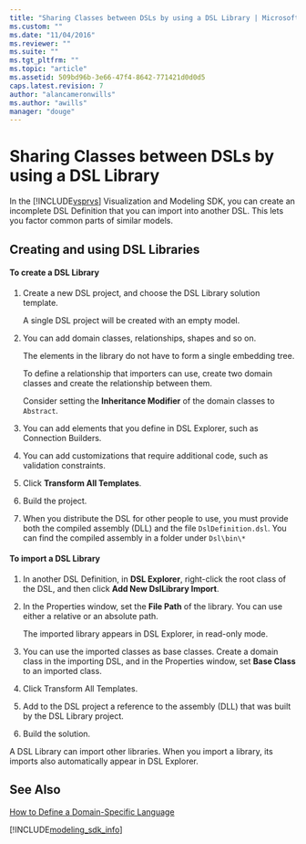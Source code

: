 ```yaml
---
title: "Sharing Classes between DSLs by using a DSL Library | Microsoft Docs"
ms.custom: ""
ms.date: "11/04/2016"
ms.reviewer: ""
ms.suite: ""
ms.tgt_pltfrm: ""
ms.topic: "article"
ms.assetid: 509bd96b-3e66-47f4-8642-771421d0d0d5
caps.latest.revision: 7
author: "alancameronwills"
ms.author: "awills"
manager: "douge"
---
```

# Sharing Classes between DSLs by using a DSL Library
In the [!INCLUDE[vsprvs](../code-quality/includes/vsprvs_md.md)] Visualization and Modeling SDK, you can create an incomplete DSL Definition that you can import into another DSL. This lets you factor common parts of similar models.  
  
## Creating and using DSL Libraries  
  
#### To create a DSL Library  
  
1.  Create a new DSL project, and choose the DSL Library solution template.  
  
     A single DSL project will be created with an empty model.  
  
2.  You can add domain classes, relationships, shapes and so on.  
  
     The elements in the library do not have to form a single embedding tree.  
  
     To define a relationship that importers can use, create two domain classes and create the relationship between them.  
  
     Consider setting the **Inheritance Modifier** of the domain classes to `Abstract`.  
  
3.  You can add elements that you define in DSL Explorer, such as Connection Builders.  
  
4.  You can add customizations that require additional code, such as validation constraints.  
  
5.  Click **Transform All Templates**.  
  
6.  Build the project.  
  
7.  When you distribute the DSL for other people to use, you must provide both the compiled assembly (DLL) and the file `DslDefinition.dsl`. You can find the compiled assembly in a folder under `Dsl\bin\*`  
  
#### To import a DSL Library  
  
1.  In another DSL Definition, in **DSL Explorer**, right-click the root class of the DSL, and then click **Add New DslLibrary Import**.  
  
2.  In the Properties window, set the **File Path** of the library. You can use either a relative or an absolute path.  
  
     The imported library appears in DSL Explorer, in read-only mode.  
  
3.  You can use the imported classes as base classes. Create a domain class in the importing DSL, and in the Properties window, set **Base Class** to an imported class.  
  
4.  Click Transform All Templates.  
  
5.  Add to the DSL project a reference to the assembly (DLL) that was built by the DSL Library project.  
  
6.  Build the solution.  
  
 A DSL Library can import other libraries. When you import a library, its imports also automatically appear in DSL Explorer.  
  
## See Also  
 [How to Define a Domain-Specific Language](../modeling/how-to-define-a-domain-specific-language.md)
 
 [!INCLUDE[modeling_sdk_info](includes/modeling_sdk_info.md)]
